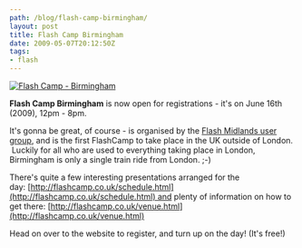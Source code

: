 ```yaml
---
path: /blog/flash-camp-birmingham/
layout: post
title: Flash Camp Birmingham
date: 2009-05-07T20:12:50Z
tags:
- flash
---
```


[![Flash Camp - Birmingham](http://uploads.psyked.co.uk/2009/05/flashcampbirmingham.jpg "Flash Camp - Birmingham")](http://flashcamp.co.uk/)

**Flash Camp Birmingham** is now open for registrations - it's on June 16th (2009), 12pm - 8pm.

It's gonna be great, of course - is organised by the [Flash Midlands user group](http://flashmidlands.com/), and is the first FlashCamp to take place in the UK outside of London.  Luckily for all who are used to everything taking place in London, Birmingham is only a single train ride from London. ;-)

There's quite a few interesting presentations arranged for the day: [http://flashcamp.co.uk/schedule.html](http://flashcamp.co.uk/schedule.html) and plenty of information on how to get there: [http://flashcamp.co.uk/venue.html](http://flashcamp.co.uk/venue.html)

Head on over to the website to register, and turn up on the day! (It's free!)
